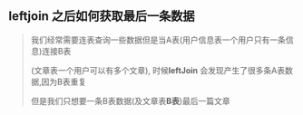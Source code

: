 

##  leftjoin 之后如何获取最后一条数据

> 我们经常需要连表查询一些数据但是当A表(用户信息表一个用户只有一条信息)连接B表
>
> (文章表一个用户可以有多个文章), 时候**leftJoin** 会发现产生了很多条A表数据,因为B表重复
>
> 但是我们只想要一条B表数据(及文章表**B表**)最后一篇文章	